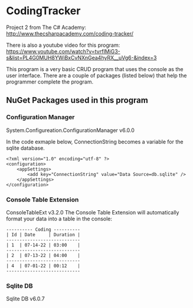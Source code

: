# CodingTracker
Project 2 from The C# Academy: http://www.thecsharpacademy.com/coding-tracker/  

There is also a youtube video for this program:   
https://www.youtube.com/watch?v=tvrfIMiG3-s&list=PL4G0MUH8YWiBxCvNXnGea4hyRX__uVg6-&index=3  

This program is a very basic CRUD program that uses the console as the user interface.  There are a couple of packages (listed below) that help the programmer complete the program.  

## NuGet Packages used in this program
### Configuration Manager
System.Configureation.ConfigurationManager v6.0.0  

In the code exmaple below, ConnectionString becomes a variable for the sqlite database.  

```
<?xml version="1.0" encoding="utf-8" ?>
<configuration>
	<appSettings>
		<add key="ConnectionString" value="Data Source=db.sqlite" />
	</appSettings>
</configuration>
```

### Console Table Extension  
ConsoleTableExt v3.2.0 
The Console Table Extension will automatically format your data into a table in the console:  

```
---------- Coding ----------  
| Id | Date     | Duration |  
----------------------------  
| 1  | 07-14-22 | 03:00    |  
----------------------------  
| 2  | 07-13-22 | 04:00    |  
----------------------------  
| 4  | 07-01-22 | 00:12    |  
----------------------------  
```

### Sqlite DB  
Sqlite DB v6.0.7  

